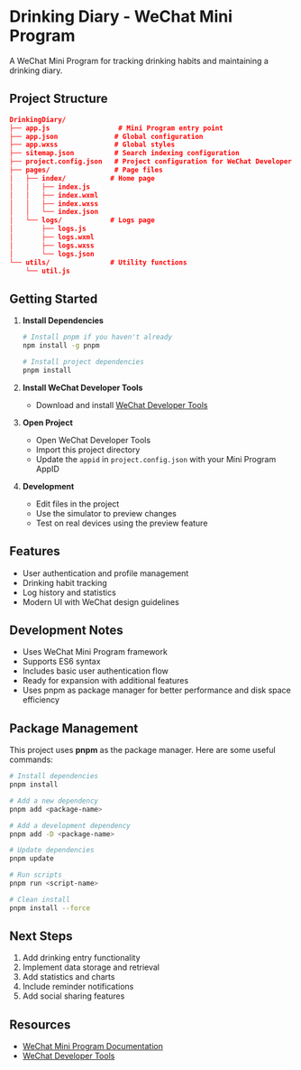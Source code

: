 # Drinking Diary - WeChat Mini Program

A WeChat Mini Program for tracking drinking habits and maintaining a drinking diary.

## Project Structure

```json
DrinkingDiary/
├── app.js                 # Mini Program entry point
├── app.json              # Global configuration
├── app.wxss              # Global styles
├── sitemap.json          # Search indexing configuration
├── project.config.json   # Project configuration for WeChat Developer Tools
├── pages/                # Page files
│   ├── index/           # Home page
│   │   ├── index.js
│   │   ├── index.wxml
│   │   ├── index.wxss
│   │   └── index.json
│   └── logs/            # Logs page
│       ├── logs.js
│       ├── logs.wxml
│       ├── logs.wxss
│       └── logs.json
└── utils/               # Utility functions
    └── util.js
```

## Getting Started

1. **Install Dependencies**

   ```bash
   # Install pnpm if you haven't already
   npm install -g pnpm
   
   # Install project dependencies
   pnpm install
   ```

2. **Install WeChat Developer Tools**
   - Download and install [WeChat Developer Tools](https://developers.weixin.qq.com/miniprogram/dev/devtools/download.html)

3. **Open Project**
   - Open WeChat Developer Tools
   - Import this project directory
   - Update the `appid` in `project.config.json` with your Mini Program AppID

4. **Development**
   - Edit files in the project
   - Use the simulator to preview changes
   - Test on real devices using the preview feature

## Features

- User authentication and profile management
- Drinking habit tracking
- Log history and statistics
- Modern UI with WeChat design guidelines

## Development Notes

- Uses WeChat Mini Program framework
- Supports ES6 syntax
- Includes basic user authentication flow
- Ready for expansion with additional features
- Uses pnpm as package manager for better performance and disk space efficiency

## Package Management

This project uses **pnpm** as the package manager. Here are some useful commands:

```bash
# Install dependencies
pnpm install

# Add a new dependency
pnpm add <package-name>

# Add a development dependency
pnpm add -D <package-name>

# Update dependencies
pnpm update

# Run scripts
pnpm run <script-name>

# Clean install
pnpm install --force
```

## Next Steps

1. Add drinking entry functionality
2. Implement data storage and retrieval
3. Add statistics and charts
4. Include reminder notifications
5. Add social sharing features

## Resources

- [WeChat Mini Program Documentation](https://developers.weixin.qq.com/miniprogram/dev/framework/)
- [WeChat Developer Tools](https://developers.weixin.qq.com/miniprogram/dev/devtools/devtools.html)
